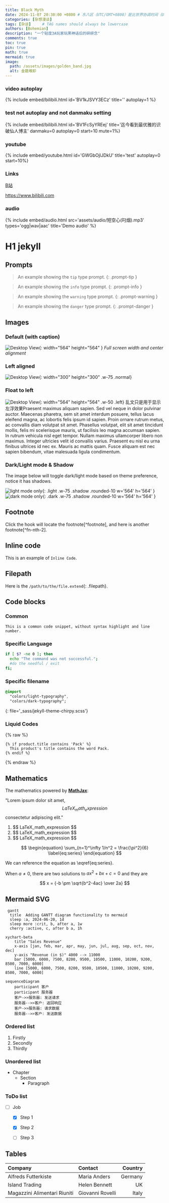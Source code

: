 ```yaml
---
title: Black Myth
date: 2024-11-07 20:30:00 +0800 # 东八区（UTC/GMT+0800）是比世界协调时间（UTC）/格林尼治时间（GMT）快8小时的时区
categories: [杂想漫谈]
tags: [杂谈]     # TAG names should always be lowercase
authors: [Bohemian]
description: "一个轻度3A玩家玩黑神话后的碎碎念"
comments: true
toc: true
pin: true
math: true
mermaid: true
image:
  path: /assets/images/golden_band.jpg
  alt: 金箍难卸
---
```




### video autoplay

{% include embed/bilibili.html id='BV1kJSVY3ECz' title='' autoplay=1 %}

### test not autoplay and not danmaku setting

{% include embed/bilibili.html id='BV1FcSyYREej' title='迄今看到最优雅的识破仙人博主' danmaku=0 autoplay=0 start=10 mute=1%}

### youtube

{% include embed/youtube.html id='GWGbOjlJDkU' title='test' autoplay=0 start=10%}

### Links
[B站](https://www.bilibili.com)

<https://www.bilibili.com>

### audio
{%
  include embed/audio.html
  src='assets/audio/短空心(叼烟).mp3'
  types='ogg|wav|aac'
  title='Demo audio'
%}

# H1 jekyll


## Prompts

<!-- markdownlint-capture --> 
<!-- markdownlint-disable -->

> An example showing the `tip` type prompt.
{: .prompt-tip }

> An example showing the `info` type prompt.
{: .prompt-info }

> An example showing the `warning` type prompt.
{: .prompt-warning }

> An example showing the `danger` type prompt.
{: .prompt-danger }
<!-- markdownlint-restore -->

## Images

### Default (with caption)

![Desktop View](/assets/images/avatar.jpg){: width="564" height="564" }
_Full screen width and center alignment_

### Left aligned

![Desktop View](/assets/images/avatar.jpg){: width="300" height="300" .w-75 .normal}

### Float to left

![Desktop View](/assets/images/avatar.jpg){: width="564" height="564" .w-50 .left}
乱文只是用于显示左浮效果Praesent maximus aliquam sapien. Sed vel neque in dolor pulvinar auctor. Maecenas pharetra, sem sit amet interdum posuere, tellus lacus eleifend magna, ac lobortis felis ipsum id sapien. Proin ornare rutrum metus, ac convallis diam volutpat sit amet. Phasellus volutpat, elit sit amet tincidunt mollis, felis mi scelerisque mauris, ut facilisis leo magna accumsan sapien. In rutrum vehicula nisl eget tempor. Nullam maximus ullamcorper libero non maximus. Integer ultricies velit id convallis varius. Praesent eu nisl eu urna finibus ultrices id nec ex. Mauris ac mattis quam. Fusce aliquam est nec sapien bibendum, vitae malesuada ligula condimentum.

### Dark/Light mode & Shadow

The image below will toggle dark/light mode based on theme preference, notice it has shadows.

![light mode only](/assets/images/avatar.jpg){: .light .w-75 .shadow .rounded-10 w='564' h='564' }
![dark mode only](/assets/images/avatar.jpg){: .dark .w-75 .shadow .rounded-10 w='564' h='564' }


## Footnote

Click the hook will locate the footnote[^footnote], and here is another footnote[^fn-nth-2].

## Inline code

This is an example of `Inline Code`.

## Filepath

Here is the `/path/to/the/file.extend`{: .filepath}.

## Code blocks

### Common

```text
This is a common code snippet, without syntax highlight and line number.
```

### Specific Language

```bash
if [ $? -ne 0 ]; then
  echo "The command was not successful.";
  #do the needful / exit
fi;
```

### Specific filename

```sass
@import
  "colors/light-typography",
  "colors/dark-typography";
```
{: file='_sass/jekyll-theme-chirpy.scss'}

### Liquid Codes
{% raw %}
```liquid
{% if product.title contains 'Pack' %}
  This product's title contains the word Pack.
{% endif %}
```
{% endraw %}

## Mathematics

The mathematics powered by [**MathJax**](https://www.mathjax.org/):

<!-- Inline math in lines, NO blank lines -->

"Lorem ipsum dolor sit amet, $$ LaTeX_math_expression $$ consectetur adipiscing elit."

<!-- Inline math in lists, escape the first `$` -->

1. \$$ LaTeX_math_expression $$
2. \$$ LaTeX_math_expression $$
3. \$$ LaTeX_math_expression $$

$$
\begin{equation}
  \sum_{n=1}^\infty 1/n^2 = \frac{\pi^2}{6}
  \label{eq:series}
\end{equation}
$$

We can reference the equation as \eqref{eq:series}.

When $a \ne 0$, there are two solutions to $ax^2 + bx + c = 0$ and they are

$$ x = {-b \pm \sqrt{b^2-4ac} \over 2a} $$

## Mermaid SVG

```mermaid
 gantt
  title  Adding GANTT diagram functionality to mermaid
  sleep :a, 2024-06-20, 1d
  sleep more :crit, b, after a, 1w
  cherry :active, c, after b a, 1h
```

```mermaid
xychart-beta
    title "Sales Revenue"
    x-axis [jan, feb, mar, apr, may, jun, jul, aug, sep, oct, nov, dec]
    y-axis "Revenue (in $)" 4000 --> 11000
    bar [5000, 6000, 7500, 8200, 9500, 10500, 11000, 10200, 9200, 8500, 7000, 6000]
    line [5000, 6000, 7500, 8200, 9500, 10500, 11000, 10200, 9200, 8500, 7000, 6000]
```

```mermaid
sequenceDiagram
    participant 客户
    participant 服务器
    客户->>服务器: 发送请求
    服务器-->>客户: 返回响应
    客户->>服务器: 请求数据
    服务器-->>客户: 发送数据
```

### Ordered list

1. Firstly
2. Secondly
3. Thirdly

### Unordered list

- Chapter
  - Section
    - Paragraph

### ToDo list

- [ ] Job
  - [x] Step 1
  - [x] Step 2
  - [ ] Step 3


## Tables

| Company                      | Contact          | Country |
| :--------------------------- | :--------------- | ------: |
| Alfreds Futterkiste          | Maria Anders     | Germany |
| Island Trading               | Helen Bennett    |      UK |
| Magazzini Alimentari Riuniti | Giovanni Rovelli |   Italy |


